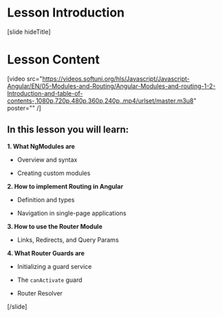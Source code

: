 # Lesson Introduction

[slide hideTitle]

# Lesson Content

[video src="https://videos.softuni.org/hls/Javascript/Javascript-Angular/EN/05-Modules-and-Routing/Angular-Modules-and-routing-1-2-Introduction-and-table-of-contents-,1080p,720p,480p,360p,240p,.mp4/urlset/master.m3u8" poster="" /]

## In this lesson you will learn:

**1. What NgModules are**

- Overview and syntax

- Creating custom modules

**2. How to implement Routing in Angular**

- Definition and types

- Navigation in single-page applications

**3. How to use the Router Module**

- Links, Redirects, and Query Params

**4. What Router Guards are**

- Initializing a guard service

- The `canActivate` guard

- Router Resolver

[/slide]
